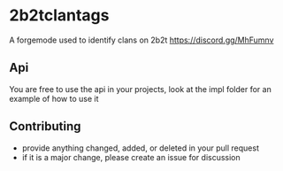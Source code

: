 # 2b2tclantags
A forgemode used to identify clans on 2b2t https://discord.gg/MhFumnv

## Api
You are free to use the api in your projects, look at the impl folder for an example of how to use it

## Contributing
- provide anything changed, added, or deleted in your pull request
- if it is a major change, please create an issue for discussion
